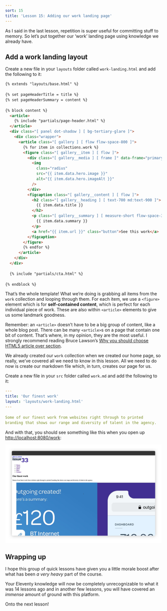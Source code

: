 ```yaml
---
sort: 15
title: 'Lesson 15: Adding our work landing page'
---
```


As I said in the last lesson, repetition is super useful for committing stuff to memory. So let’s put together our ‘work’ landing page using knowledge we already have.

## Add a work landing layout

Create a new file in your `layouts` folder called `work-landing.html` and add the following to it:

<!-- prettier-ignore -->
```html
{% extends "layouts/base.html" %} 

{% set pageHeaderTitle = title %} 
{% set pageHeaderSummary = content %} 

{% block content %}
  <article>
    {% include "partials/page-header.html" %}
  </article>
  <div class="[ panel dot-shadow ] [ bg-tertiary-glare ]">
    <div class="wrapper">
      <article class="[ gallery ] [ flow flow-space-800 ]">
        {% for item in collections.work %}
        <figure class="[ gallery__item ] [ flow ]">
          <div class="[ gallery__media ] [ frame ]" data-frame="primary">
            <img
              class="radius"
              src="{{ item.data.hero.image }}"
              alt="{{ item.data.hero.imageAlt }}"
            />
          </div>
          <figcaption class="[ gallery__content ] [ flow ]">
            <h2 class="[ gallery__heading ] [ text-700 md:text-900 ]">
              {{ item.data.title }}
            </h2>
            <p class="[ gallery__summary ] [ measure-short flow-space-300 ]">
              {{ item.data.summary }}
            </p>
            <a href="{{ item.url }}" class="button">See this work</a>
          </figcaption>
        </figure>
        {% endfor %}
      </article>
    </div>
  </div>

  {% include "partials/cta.html" %} 

{% endblock %}
```

That’s the whole template! What we’re doing is grabbing all items from the `work` collection and looping through them. For each item, we use a `<figure>` element which is for **self-contained content**, which is perfect for each individual piece of work. These are also within `<article>` elements to give us some landmark goodness.

Remember: an `<article>` doesn’t have to be a big group of content, like a whole blog post. There can be many `<article>`s on a page that contain one bit of content. That’s where, in my opinion, they are the most useful. I strongly recommend reading Bruce Lawson’s [Why you should choose HTML5 article over section](https://www.smashingmagazine.com/2020/01/html5-article-section/).

We already created our `work` collection when we created our home page, so really, we’ve covered all we need to know in this lesson. All we need to do now is create our markdown file which, in turn, creates our page for us.

Create a new file in your `src` folder called `work.md` and add the following to it:

<!-- prettier-ignore -->
```yaml
---
title: 'Our finest work'
layout: 'layouts/work-landing.html'
---

Some of our finest work from websites right through to printed
branding that shows our range and diversity of talent in the agency.
```

And with that, you should see something like this when you open up <http://localhost:8080/work>:

![The work landing page featuring a list of work items](/images/ss-work-landing.jpg)

## Wrapping up

I hope this group of quick lessons have given you a little morale boost after what has been _a very heavy_ part of the course.

Your Eleventy knowledge will now be completely unrecognizable to what it was 14 lessons ago and in another few lessons, you will have covered an _immense_ amount of ground with this platform.

Onto the next lesson!
